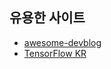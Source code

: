 ## 유용한 사이트    

- [awesome-devblog](https://awesome-devblog.netlify.app/)    
- [TensorFlow KR](https://www.facebook.com/groups/TensorFlowKR/)    
